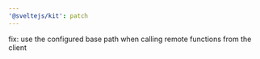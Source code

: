 ```yaml
---
'@sveltejs/kit': patch
---
```


fix: use the configured base path when calling remote functions from the client
